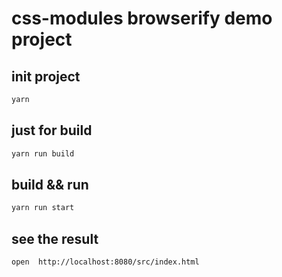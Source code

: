 # css-modules browserify demo project
## init project
```bash
yarn
```
## just for build
```bash
yarn run build
```
## build && run
```bash
yarn run start
```
## see the result
```bash
open  http://localhost:8080/src/index.html
```